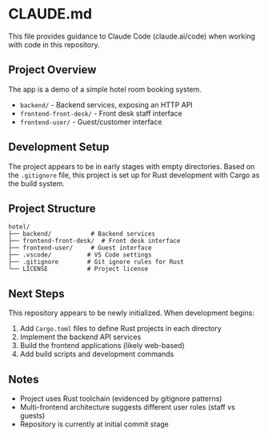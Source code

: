 # CLAUDE.md

This file provides guidance to Claude Code (claude.ai/code) when working with code in this repository.

## Project Overview

The app is a demo of a simple hotel room booking system.

- `backend/` - Backend services, exposing an HTTP API
- `frontend-front-desk/` - Front desk staff interface 
- `frontend-user/` - Guest/customer interface

## Development Setup

The project appears to be in early stages with empty directories. Based on the `.gitignore` file, this project is set up for Rust development with Cargo as the build system.

## Project Structure

```
hotel/
├── backend/           # Backend services
├── frontend-front-desk/  # Front desk interface
├── frontend-user/     # Guest interface
├── .vscode/          # VS Code settings
├── .gitignore        # Git ignore rules for Rust
└── LICENSE           # Project license
```

## Next Steps

This repository appears to be newly initialized. When development begins:

1. Add `Cargo.toml` files to define Rust projects in each directory
2. Implement the backend API services
3. Build the frontend applications (likely web-based)
4. Add build scripts and development commands

## Notes

- Project uses Rust toolchain (evidenced by gitignore patterns)
- Multi-frontend architecture suggests different user roles (staff vs guests)
- Repository is currently at initial commit stage